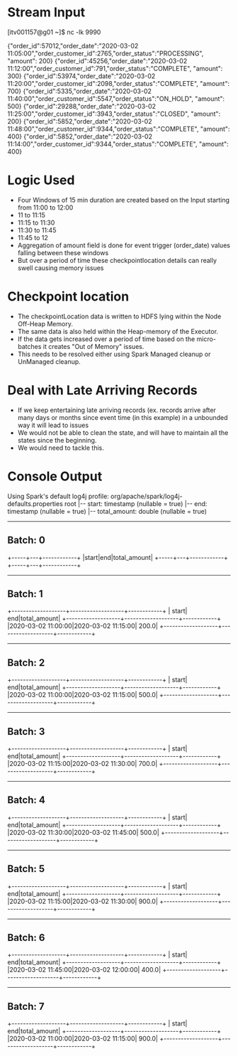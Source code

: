 
Stream Input
=============

[itv001157@g01 ~]$ nc -lk 9990

{"order_id":57012,"order_date":"2020-03-02 11:05:00","order_customer_id":2765,"order_status":"PROCESSING", "amount": 200}
{"order_id":45256,"order_date":"2020-03-02 11:12:00","order_customer_id":791,"order_status":"COMPLETE", "amount": 300}
{"order_id":53974,"order_date":"2020-03-02 11:20:00","order_customer_id":2098,"order_status":"COMPLETE", "amount": 700}
{"order_id":5335,"order_date":"2020-03-02 11:40:00","order_customer_id":5547,"order_status":"ON_HOLD", "amount": 500}
{"order_id":29288,"order_date":"2020-03-02 11:25:00","order_customer_id":3943,"order_status":"CLOSED", "amount": 200}
{"order_id":5852,"order_date":"2020-03-02 11:48:00","order_customer_id":9344,"order_status":"COMPLETE", "amount": 400}
{"order_id":5852,"order_date":"2020-03-02 11:14:00","order_customer_id":9344,"order_status":"COMPLETE", "amount": 400}


Logic Used
==============
- Four Windows of 15 min duration are created based on the Input starting from 11:00 to 12:00
- 11 to 11:15
- 11:15 to 11:30
- 11:30 to 11:45
- 11:45 to 12
- Aggregation of amount field is done for event trigger (order_date) values falling between these windows
- But over a period of time these checkpointlocation details can really swell causing memory issues

Checkpoint location
====================
- The checkpointLocation data is written to HDFS lying within the Node Off-Heap Memory.
- The same data is also held within the Heap-memory of the Executor.
- If the data gets increased over a period of time based on the micro-batches it creates "Out of Memory" issues.
- This needs to be resolved either using Spark Managed cleanup or UnManaged cleanup.

Deal with Late Arriving Records
================================
- If we keep entertaining late arriving records (ex. records arrive after many days or months since event time (in this example) in a unbounded way it will lead to issues
- We would not be able to clean the state, and will have to maintain all the states since the beginning.
- We would need to tackle this.

Console Output
==============
Using Spark's default log4j profile: org/apache/spark/log4j-defaults.properties
root
 |-- start: timestamp (nullable = true)
 |-- end: timestamp (nullable = true)
 |-- total_amount: double (nullable = true)

-------------------------------------------
Batch: 0
-------------------------------------------
+-----+---+------------+
|start|end|total_amount|
+-----+---+------------+
+-----+---+------------+

-------------------------------------------
Batch: 1
-------------------------------------------
+-------------------+-------------------+------------+
|              start|                end|total_amount|
+-------------------+-------------------+------------+
|2020-03-02 11:00:00|2020-03-02 11:15:00|       200.0|
+-------------------+-------------------+------------+

-------------------------------------------
Batch: 2
-------------------------------------------
+-------------------+-------------------+------------+
|              start|                end|total_amount|
+-------------------+-------------------+------------+
|2020-03-02 11:00:00|2020-03-02 11:15:00|       500.0|
+-------------------+-------------------+------------+

-------------------------------------------
Batch: 3
-------------------------------------------
+-------------------+-------------------+------------+
|              start|                end|total_amount|
+-------------------+-------------------+------------+
|2020-03-02 11:15:00|2020-03-02 11:30:00|       700.0|
+-------------------+-------------------+------------+

-------------------------------------------
Batch: 4
-------------------------------------------
+-------------------+-------------------+------------+
|              start|                end|total_amount|
+-------------------+-------------------+------------+
|2020-03-02 11:30:00|2020-03-02 11:45:00|       500.0|
+-------------------+-------------------+------------+

-------------------------------------------
Batch: 5
-------------------------------------------
+-------------------+-------------------+------------+
|              start|                end|total_amount|
+-------------------+-------------------+------------+
|2020-03-02 11:15:00|2020-03-02 11:30:00|       900.0|
+-------------------+-------------------+------------+

-------------------------------------------
Batch: 6
-------------------------------------------
+-------------------+-------------------+------------+
|              start|                end|total_amount|
+-------------------+-------------------+------------+
|2020-03-02 11:45:00|2020-03-02 12:00:00|       400.0|
+-------------------+-------------------+------------+

-------------------------------------------
Batch: 7
-------------------------------------------
+-------------------+-------------------+------------+
|              start|                end|total_amount|
+-------------------+-------------------+------------+
|2020-03-02 11:00:00|2020-03-02 11:15:00|       900.0|
+-------------------+-------------------+------------+

